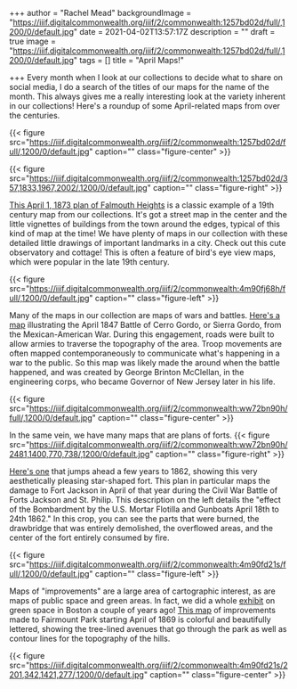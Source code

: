 +++
author = "Rachel Mead"
backgroundImage = "https://iiif.digitalcommonwealth.org/iiif/2/commonwealth:1257bd02d/full/,1200/0/default.jpg"
date = 2021-04-02T13:57:17Z
description = ""
draft = true
image = "https://iiif.digitalcommonwealth.org/iiif/2/commonwealth:1257bd02d/full/,1200/0/default.jpg"
tags = []
title = "April Maps!"

+++
Every month when I look at our collections to decide what to share on social media, I do a search of the titles of our maps for the name of the month. This always gives me a really interesting look at the variety inherent in our collections! Here's a roundup of some April-related maps from over the centuries.

{{< figure src="https://iiif.digitalcommonwealth.org/iiif/2/commonwealth:1257bd02d/full/,1200/0/default.jpg" caption="" class="figure-center" >}}

{{< figure src="https://iiif.digitalcommonwealth.org/iiif/2/commonwealth:1257bd02d/357,1833,1967,2002/,1200/0/default.jpg" caption="" class="figure-right" >}}

[This April 1, 1873 plan of Falmouth Heights](https://collections.leventhalmap.org/search/commonwealth:1257bd014) is a classic example of a 19th century map from our collections. It's got a street map in the center and the little vignettes of buildings from the town around the edges, typical of this kind of map at the time! We have plenty of maps in our collection with these detailed little drawings of important landmarks in a city. Check out this cute observatory and cottage! This is often a feature of bird's eye view maps, which were popular in the late 19th century.

{{< figure src="https://iiif.digitalcommonwealth.org/iiif/2/commonwealth:4m90fj68h/full/,1200/0/default.jpg" caption="" class="figure-left" >}}

Many of the maps in our collection are maps of wars and battles. [Here's a map](https://collections.leventhalmap.org/search/commonwealth:4m90fj677) illustrating the April 1847 Battle of Cerro Gordo, or Sierra Gordo, from the Mexican-American War. During this engagement, roads were built to allow armies to traverse the topography of the area. Troop movements are often mapped contemporaneously to communicate what's happening in a war to the public. So this map was likely made the around when the battle happened, and was created by George Brinton McClellan, in the engineering corps, who became Governor of New Jersey later in his life.

{{< figure src="https://iiif.digitalcommonwealth.org/iiif/2/commonwealth:ww72bn90h/full/,1200/0/default.jpg" caption="" class="figure-center" >}}

In the same vein, we have many maps that are plans of forts.
{{< figure src="https://iiif.digitalcommonwealth.org/iiif/2/commonwealth:ww72bn90h/2481,1400,770,738/,1200/0/default.jpg" caption="" class="figure-right" >}}

[Here's one](https://collections.leventhalmap.org/search/commonwealth:ww72bn89r) that jumps ahead a few years to 1862, showing this very aesthetically pleasing star-shaped fort. This plan in particular maps the damage to Fort Jackson in April of that year during the Civil War Battle of Forts Jackson and St. Philip. This description on the left details the "effect of the Bombardment by the U.S. Mortar Flotilla and Gunboats April 18th to 24th 1862." In this crop, you can see the parts that were burned, the drawbridge that was entirely demolished, the overflowed areas, and the center of the fort entirely consumed by fire.

{{< figure src="https://iiif.digitalcommonwealth.org/iiif/2/commonwealth:4m90fd21s/full/,1200/0/default.jpg" caption="" class="figure-left" >}}

Maps of "improvements" are a large area of cartographic interest, as are maps of public space and green areas. In fact, we did a whole [exhibit](https://collections.leventhalmap.org/exhibits/21) on green space in Boston a couple of years ago! [This map](https://collections.leventhalmap.org/search/commonwealth:4m90fd20h) of improvements made to Fairmount Park starting April of 1869 is colorful and beautifully lettered, showing the tree-lined avenues that go through the park as well as contour lines for the topography of the hills.

{{< figure src="https://iiif.digitalcommonwealth.org/iiif/2/commonwealth:4m90fd21s/2201,342,1421,277/,1200/0/default.jpg" caption="" class="figure-center" >}}